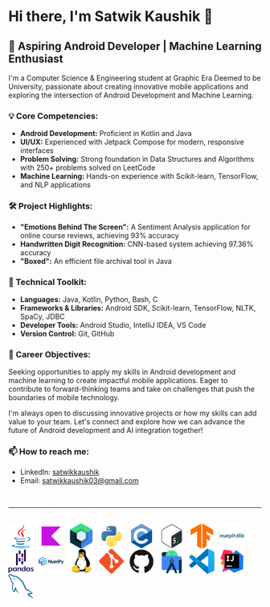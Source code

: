 # Hi there, I'm Satwik Kaushik 👋

## 🚀 Aspiring Android Developer | Machine Learning Enthusiast

I'm a Computer Science & Engineering student at Graphic Era Deemed to be University, passionate about creating innovative mobile applications and exploring the intersection of Android Development and Machine Learning.

### 💡 Core Competencies:
- **Android Development:** Proficient in Kotlin and Java
- **UI/UX:** Experienced with Jetpack Compose for modern, responsive interfaces
- **Problem Solving:** Strong foundation in Data Structures and Algorithms with 250+ problems solved on LeetCode
- **Machine Learning:** Hands-on experience with Scikit-learn, TensorFlow, and NLP applications

### 🛠️ Project Highlights:
- **"Emotions Behind The Screen":** A Sentiment Analysis application for online course reviews, achieving 93% accuracy
- **Handwritten Digit Recognition:** CNN-based system achieving 97.36% accuracy
- **"Boxed":** An efficient file archival tool in Java

### 🔧 Technical Toolkit:
- **Languages:** Java, Kotlin, Python, Bash, C
- **Frameworks & Libraries:** Android SDK, Scikit-learn, TensorFlow, NLTK, SpaCy, JDBC
- **Developer Tools:** Android Studio, IntelliJ IDEA, VS Code
- **Version Control:** Git, GitHub

### 🎯 Career Objectives:
Seeking opportunities to apply my skills in Android development and machine learning to create impactful mobile applications. Eager to contribute to forward-thinking teams and take on challenges that push the boundaries of mobile technology.

I'm always open to discussing innovative projects or how my skills can add value to your team. Let's connect and explore how we can advance the future of Android development and AI integration together!

### 📫 How to reach me:
- LinkedIn: [satwikkaushik](https://www.linkedin.com/in/satwikkaushik)
- Email: satwikkaushik03@gmail.com

<br>
<hr>
<br>

<img align="left" alt="Java" width="50px" src="resources/java.svg" style="padding-right:10px;" />
<img align="left" alt="Kotlin" width="50px" src="resources/kotlin.svg" style="padding-right:10px;" />
<img align="left" alt="Jetpack Compose" width="50px" src="resources/jetpackcompose.svg" style="padding-right:10px;" />
<img align="left" alt="Python" width="50px" src="resources/python.svg" style="padding-right:10px;" />
<img align="left" alt="C" width="50px" src="resources/c.svg" style="padding-right:10px;" />
<img align="left" alt="Bash" width="50px" src="resources/bash.svg" style="padding-right:10px;" />
<img align="left" alt="Tensor Flow" width="50px" src="resources/tensorflow.svg" style="padding-right:10px;" />
<img align="left" alt="Matplotlib" width="50px" src="resources/matplotlib.svg" style="padding-right:10px;" />
<img align="left" alt="Pandas" width="50px" src="resources/pandas.svg" style="padding-right:10px;" />
<img align="left" alt="Numpy" width="50px" src="resources/numpy.svg" style="padding-right:10px;" />
<img align="left" alt="Linux" width="50px" src="resources/linux.svg" style="padding-right:10px;" />
<img align="left" alt="Git" width="50px" src="resources/git.svg" style="padding-right:10px;" />
<img align="left" alt="Github" width="50px" src="resources/github.svg" style="padding-right:10px;" />
<img align="left" alt="Android Studio" width="50px" src="resources/androidstudio.svg" style="padding-right:10px;" />
<img align="left" alt="VS Code" width="50px" src="resources/vscode.svg" style="padding-right:10px;" />
<img align="left" alt="Intellij" width="50px" src="resources/intellij.svg" style="padding-right:10px;" />
<img align="left" alt="MySQL" width="50px" src="resources/mysql.svg" style="padding-right:10px;" />
